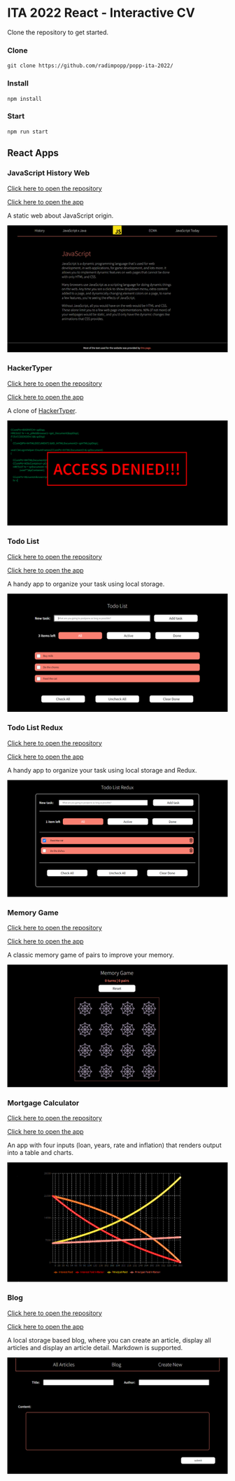 # ITA 2022 React - Interactive CV

Clone the repository to get started.

### Clone

```
git clone https://github.com/radimpopp/popp-ita-2022/
```

### Install

```
npm install
```

### Start

```
npm run start
```

## React Apps

### JavaScript History Web

[Click here to open the repository](https://github.com/radimpopp/popp-ita-2022/tree/main/src/pages/jsWeb)

[Click here to open the app](https://radimpopp.eu/jsweb)

A static web about JavaScript origin.

![JavaScript History Web](/src/images/jsweb-screenshot.png)

### HackerTyper

[Click here to open the repository](https://github.com/radimpopp/popp-ita-2022/tree/main/src/pages/hackertyper)

[Click here to open the app](https://radimpopp.eu/hackertyper)

A clone of [HackerTyper](hackertyper.com).

![Hackertyper](/src/images/hackertyper-screenshot.png)

### Todo List

[Click here to open the repository](https://github.com/radimpopp/popp-ita-2022/tree/main/src/pages/todolist)

[Click here to open the app](https://radimpopp.eu/todo-list)

A handy app to organize your task using local storage.

![Todo List](/src/images/todo-screenshot.png)

### Todo List Redux

[Click here to open the repository](https://github.com/radimpopp/popp-ita-2022/tree/main/src/pages/todoRedux)

[Click here to open the app](https://radimpopp.eu/todo-list-redux)

A handy app to organize your task using local storage and Redux.

![Todo List Redux](/src/images/todo-redux-screenshot.png)

### Memory Game

[Click here to open the repository](https://github.com/radimpopp/popp-ita-2022/tree/main/src/pages/memoryGame)

[Click here to open the app](https://radimpopp.eu/memory-game)

A classic memory game of pairs to improve your memory.

![Memory Game](/src/images/memorygame-screenshot.png)

### Mortgage Calculator

[Click here to open the repository](https://github.com/radimpopp/popp-ita-2022/tree/main/src/pages/mortgageCalculator)

[Click here to open the app](https://radimpopp.eu/mortgage-calculator)

An app with four inputs (loan, years, rate and inflation) that renders output into a table and charts.

![Mortgage Calculator](/src/images/mortgage-calculator-screenshot.png)

### Blog

[Click here to open the repository](https://github.com/radimpopp/popp-ita-2022/tree/main/src/pages/blog)

[Click here to open the app](https://radimpopp.eu/blog)

A local storage based blog, where you can create an article, display all articles and display an article detail. Markdown is supported.

![Blog](/src/images/blog-screenshot.png)
